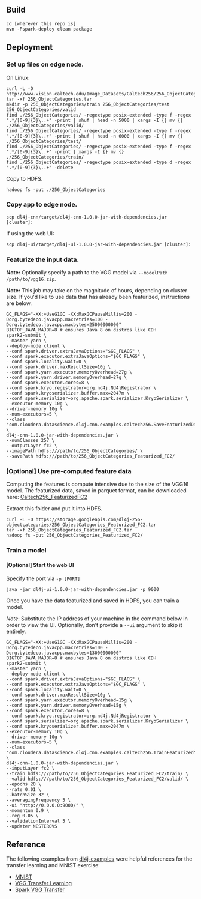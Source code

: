## Build

````
cd [wherever this repo is]
mvn -Pspark-deploy clean package
````

## Deployment

### Set up files on edge node.

On Linux:

````
curl -L -O http://www.vision.caltech.edu/Image_Datasets/Caltech256/256_ObjectCategories.tar
tar -xf 256_ObjectCategories.tar
mkdir -p 256_ObjectCategories/train 256_ObjectCategories/test 256_ObjectCategories/valid
find ./256_ObjectCategories/ -regextype posix-extended -type f -regex ".*/[0-9]{3}\..+" -print | shuf | head -n 5000 | xargs -I {} mv {} ./256_ObjectCategories/valid/
find ./256_ObjectCategories/ -regextype posix-extended -type f -regex ".*/[0-9]{3}\..+" -print | shuf | head -n 6000 | xargs -I {} mv {} ./256_ObjectCategories/test/
find ./256_ObjectCategories/ -regextype posix-extended -type f -regex ".*/[0-9]{3}\..+" -print | xargs -I {} mv {} ./256_ObjectCategories/train/
find ./256_ObjectCategories/ -regextype posix-extended -type d -regex ".*/[0-9]{3}\..+" -delete
````

Copy to HDFS.

````
hadoop fs -put ./256_ObjectCategories
````

### Copy app to edge node.

````
scp dl4j-cnn/target/dl4j-cnn-1.0.0-jar-with-dependencies.jar [cluster]:
````

If using the web UI:

````
scp dl4j-ui/target/dl4j-ui-1.0.0-jar-with-dependencies.jar [cluster]:
````

### Featurize the input data.

**Note:** Optionally specify a path to the VGG model via `--modelPath /path/to/vgg16.zip`.

**Note:** This job may take on the magnitude of hours, depending on cluster size. If you'd like to use data that has already
been featurized, instructions are below.

````
GC_FLAGS="-XX:+UseG1GC -XX:MaxGCPauseMillis=200 -Dorg.bytedeco.javacpp.maxretries=100 -Dorg.bytedeco.javacpp.maxbytes=25000000000"
BIGTOP_JAVA_MAJOR=8 # ensures Java 8 on distros like CDH
spark2-submit \
--master yarn \
--deploy-mode client \
--conf spark.driver.extraJavaOptions="$GC_FLAGS" \
--conf spark.executor.extraJavaOptions="$GC_FLAGS" \
--conf spark.locality.wait=0 \
--conf spark.driver.maxResultSize=10g \
--conf spark.yarn.executor.memoryOverhead=27g \
--conf spark.yarn.driver.memoryOverhead=27g \
--conf spark.executor.cores=8 \
--conf spark.kryo.registrator=org.nd4j.Nd4jRegistrator \
--conf spark.kryoserializer.buffer.max=2047m \
--conf spark.serializer=org.apache.spark.serializer.KryoSerializer \
--executor-memory 10g \
--driver-memory 10g \
--num-executors=5 \
--class "com.cloudera.datascience.dl4j.cnn.examples.caltech256.SaveFeaturizedData" \
dl4j-cnn-1.0.0-jar-with-dependencies.jar \
--numClasses 257 \
--outputLayer fc2 \
--imagePath hdfs:///path/to/256_ObjectCategories/ \
--savePath hdfs:///path/to/256_ObjectCategories_Featurized_FC2/
````

### \[Optional\] Use pre-computed feature data

Computing the features is compute intensive due to the size of the VGG16
model. The featurized data, saved in parquet format, can be downloaded
here: [Caltech256_FeaturizedFC2](https://storage.googleapis.com/dl4j-256-objectcategories/256_ObjectCategories_Featurized_FC2.tar)

Extract this folder and put it into HDFS.

````
curl -L -O https://storage.googleapis.com/dl4j-256-objectcategories/256_ObjectCategories_Featurized_FC2.tar
tar -xf 256_ObjectCategories_Featurized_FC2.tar
hadoop fs -put 256_ObjectCategories_Featurized_FC2/
````

### Train a model

#### \[Optional\] Start the web UI

Specify the port via `-p [PORT]`

````
java -jar dl4j-ui-1.0.0-jar-with-dependencies.jar -p 9000

````

Once you have the data featurized and saved in HDFS, you can train a model.

*Note*: Substitute the IP address of your machine in the command below in order to view the UI.
Optionally, don't provide a `--ui` argument to skip it entirely.

````
GC_FLAGS="-XX:+UseG1GC -XX:MaxGCPauseMillis=200 -Dorg.bytedeco.javacpp.maxretries=100 -Dorg.bytedeco.javacpp.maxbytes=13000000000"
BIGTOP_JAVA_MAJOR=8 # ensures Java 8 on distros like CDH
spark2-submit \
--master yarn \
--deploy-mode client \
--conf spark.driver.extraJavaOptions="$GC_FLAGS" \
--conf spark.executor.extraJavaOptions="$GC_FLAGS" \
--conf spark.locality.wait=0 \
--conf spark.driver.maxResultSize=10g \
--conf spark.yarn.executor.memoryOverhead=15g \
--conf spark.yarn.driver.memoryOverhead=15g \
--conf spark.executor.cores=8 \
--conf spark.kryo.registrator=org.nd4j.Nd4jRegistrator \
--conf spark.serializer=org.apache.spark.serializer.KryoSerializer \
--conf spark.kryoserializer.buffer.max=2047m \
--executor-memory 10g \
--driver-memory 10g \
--num-executors=5 \
--class "com.cloudera.datascience.dl4j.cnn.examples.caltech256.TrainFeaturized" \
dl4j-cnn-1.0.0-jar-with-dependencies.jar \
--inputLayer fc2 \
--train hdfs:///path/to/256_ObjectCategories_Featurized_FC2/train/ \
--valid hdfs:///path/to/256_ObjectCategories_Featurized_FC2/valid/ \
--epochs 20 \
--rate 0.01 \
--batchSize 32 \
--averagingFrequency 5 \
--ui "http://0.0.0.0:9000/" \
--momentum 0.9 \
--reg 0.05 \
--validationInterval 5 \
--updater NESTEROVS
````

## Reference

The following examples from [dl4j-examples](https://github.com/deeplearning4j/dl4j-examples)
were helpful references for the transfer learning and MNIST exercise:

* [MNIST](https://github.com/deeplearning4j/dl4j-examples/blob/master/dl4j-spark-examples/dl4j-spark/src/main/java/org/deeplearning4j/mlp/MnistMLPExample.java)
* [VGG Transfer Learning](https://github.com/deeplearning4j/dl4j-examples/blob/master/dl4j-examples/src/main/java/org/deeplearning4j/examples/transferlearning/vgg16/EditAtBottleneckOthersFrozen.java)
* [Spark VGG Transfer](https://github.com/deeplearning4j/dl4j-examples/blob/master/dl4j-spark-examples/dl4j-spark/src/main/java/org/deeplearning4j/transferlearning/vgg16/FitFromFeaturized.java)
